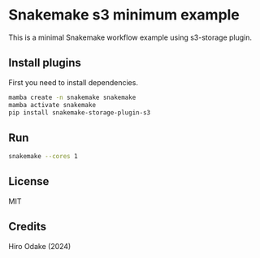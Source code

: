 # Snakemake s3 minimum example

This is a minimal Snakemake workflow example using s3-storage plugin.

## Install plugins

First you need to install dependencies.

```sh
mamba create -n snakemake snakemake
mamba activate snakemake
pip install snakemake-storage-plugin-s3
```

## Run

```sh
snakemake --cores 1
```

## License

MIT

## Credits

Hiro Odake (2024)